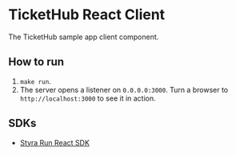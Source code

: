 # TicketHub React Client

The TicketHub sample app client component.

## How to run

1. `make run`.
2. The server opens a listener on `0.0.0.0:3000`. Turn a browser to `http://localhost:3000` to see it in action.

## SDKs

* [Styra Run React SDK](https://github.com/StyraInc/styra-run-sdk-react)
